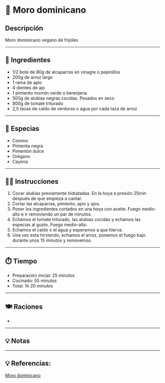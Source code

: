 # 🍲 Moro dominicano

## Descripción

Moro dominicano vegano de frijoles

---

## 📝 Ingredientes

- 1/2 bote de 80g de alcaparras en vinagre o pepinillos
- 200g de arroz largo
- 1 rama de apio
- 4 dientes de ajo
- 1 pimiento morrón verde o berenjena
- 500g de alubias negras cocidas. Pesados en seco
- 800g de tomate triturado
- 2,5 tazas de caldo de verduras o agua por cada taza de arroz

---

## 🌿 Especias

- Comino
- Pimienta negra
- Pimentón dulce
- Orégano
- Cayena

---

## 👩‍🍳 Instrucciones

1. Cocer alubias previamente hidratadas. En la hoya a presión 25min después de que empieza a cantar.
2. Cortar las alcaparras, pimiento, apio y ajos.
3. Poner los ingredientes cortados en una hoya con aceite. Fuego medio-alto e ir removiendo un par de minutos.
4. Echamos el tomate triturado, las alubias cocidas y echamos las especias al gusto. Fuego medio-alto.
5. Echamos el caldo o el agua y esperamos a que hierva.
6. Una vez esta hirviendo, echamos el arroz, ponemos el fuego bajo durante unos 15 minutos y removemos.

---

## ⏱️ Tiempo

- Preparación inicial: 25 minutos
- Cocinado: 55 minutos
- Total: 1h 20 minutos  

---

## 🍽️ Raciones

- 

---

## 💡 Notas

---

## 💡 Referencias:

[Moro dominicano](https://www.directoalpaladar.com/recetas-vegetarianas/moro-dominicano-habichuela-negra-receta-guarnicion-versatil-deliciosa)